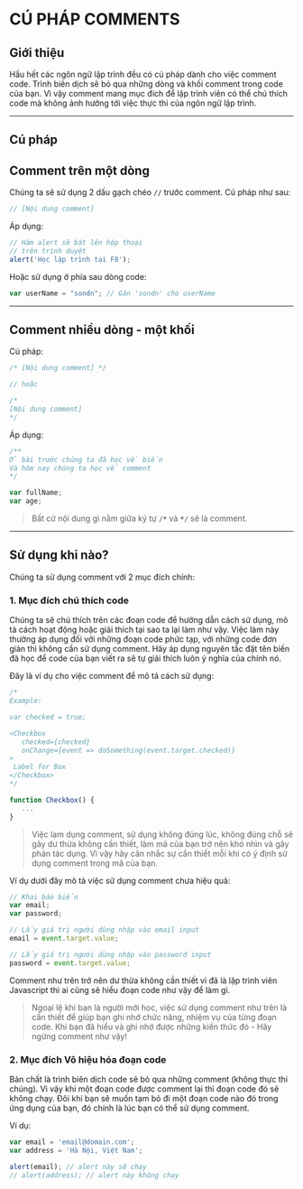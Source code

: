 # CÚ PHÁP COMMENTS

## Giới thiệu

Hầu hết các ngôn ngữ lập trình đều có cú pháp dành cho việc comment code. Trình biên dịch sẽ bỏ qua những dòng và khối comment trong code của bạn. Vì vậy comment mang mục đích để lập trình viên có thể chú thích code mà không ảnh hưởng tới việc thực thi của ngôn ngữ lập trình.

---

## Cú pháp

## Comment trên một dòng

Chúng ta sẽ sử dụng 2 dấu gạch chéo `//` trước comment. Cú pháp như sau:

<!-- prettier-ignore -->
```js
// [Nội dung comment]
```

Áp dụng:

<!-- prettier-ignore -->
```js
// Hàm alert sẽ bật lên hộp thoại
// trên trình duyệt
alert('Học lập trình tại F8');
```

Hoặc sử dụng ở phía sau dòng code:

```js
var userName = "sondn"; // Gán 'sondn' cho userName
```

---

## Comment nhiều dòng - một khối

Cú pháp:

<!-- prettier-ignore -->
```js
/* [Nội dung comment] */

// hoặc

/*
[Nội dung comment]
*/
```

Áp dụng:

<!-- prettier-ignore -->
```js
/**
Ở bài trước chúng ta đã học về biến
Và hôm nay chúng ta học về comment
*/

var fullName;
var age;
```

> Bất cứ nội dung gì nằm giữa ký tự **`/*`** và **`*/`** sẽ là comment.

---

## Sử dụng khi nào?

Chúng ta sử dụng comment với 2 mục đích chính:

### 1. Mục đích chú thích code

Chúng ta sẽ chú thích trên các đoạn code để hướng dẫn cách sử dụng, mô tả cách hoạt động hoặc giải thích tại sao ta lại làm như vậy. Việc làm này thường áp dụng đối với những đoạn code phức tạp, với những code đơn giản thì không cần sử dụng comment. Hãy áp dụng nguyên tắc đặt tên biến đã học để code của bạn viết ra sẽ tự giải thích luôn ý nghĩa của chính nó.

Đây là ví dụ cho việc comment để mô tả cách sử dụng:

<!-- prettier-ignore -->
```js
/*
Example:

var checked = true;

<Checkbox
   checked={checked}
   onChange={event => doSomething(event.target.checked)}
>
 Label for Box
</Checkbox>
*/

function Checkbox() {
   ...
}

```

> Việc lạm dụng comment, sử dụng không đúng lúc, không đúng chỗ sẽ gây dư thừa không cần thiết, làm mã của bạn trở nên khó nhìn và gây phản tác dụng. Vì vậy hãy cân nhắc sự cần thiết mỗi khi có ý định sử dụng comment trong mã của bạn.

Ví dụ dưới đây mô tả việc sử dụng comment chưa hiệu quả:

<!-- prettier-ignore -->
```js
// Khai báo biến
var email;
var password;

// Lấy giá trị người dùng nhập vào email input
email = event.target.value;

// Lấy giá trị người dùng nhập vào password input
password = event.target.value;
```

Comment như trên trở nên dư thừa không cần thiết vì đã là lập trình viên Javascript thì ai cũng sẽ hiểu đoạn code như vậy để làm gì.

> Ngoại lệ khi bạn là người mới học, việc sử dụng comment như trên là cần thiết để giúp bạn ghi nhớ chức năng, nhiệm vụ của từng đoạn code. Khi bạn đã hiểu và ghi nhớ được những kiến thức đó - Hãy ngừng comment như vậy!

### 2. Mục đích Vô hiệu hóa đoạn code

Bản chất là trình biên dịch code sẽ bỏ qua những comment (không thực thi chúng). Vì vậy khi một đoạn code được comment lại thì đoạn code đó sẽ không chạy. Đôi khi bạn sẽ muốn tạm bỏ đi một đoạn code nào đó trong ứng dụng của bạn, đó chính là lúc bạn có thể sử dụng comment.

Ví dụ:

<!-- prettier-ignore -->
```js
var email = 'email@domain.com';
var address = 'Hà Nội, Việt Nam';

alert(email); // alert này sẽ chạy
// alert(address); // alert này không chạy
```
